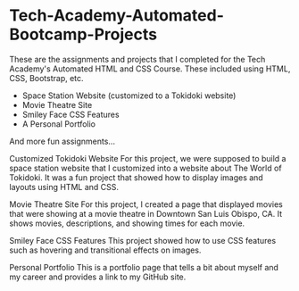 # Tech-Academy-Automated-Bootcamp-Projects
These are the assignments and projects that I completed for the Tech Academy's Automated HTML and CSS Course. These included using HTML, CSS, Bootstrap, etc. 

- Space Station Website (customized to a Tokidoki website)
- Movie Theatre Site
- Smiley Face CSS Features
- A Personal Portfolio

And more fun assignments...

Customized Tokidoki Website
For this project, we were supposed to build a space station website that I customized into a website about The World of Tokidoki. It was a fun project that showed how to display images and layouts using HTML and CSS.

Movie Theatre Site
For this project, I created a page that displayed movies that were showing at a movie theatre in Downtown San Luis Obispo, CA. It shows movies, descriptions, and showing times for each movie. 

Smiley Face CSS Features
This project showed how to use CSS features such as hovering and transitional effects on images.

Personal Portfolio
This is a portfolio page that tells a bit about myself and my career and provides a link to my GitHub site. 


